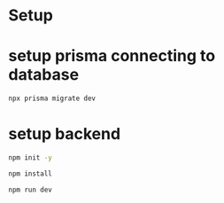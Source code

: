 # Setup

# setup prisma connecting to database

```bash
npx prisma migrate dev
```

# setup backend

```bash
npm init -y
```

```bash
npm install
```

```bash
npm run dev
```
